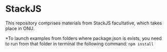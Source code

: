 # StackJS
This repository comprises materials from StackJS facultative, which takes place in ONU.

*To launch examples from folders where package.json is exists, you need to run from that folder in terminal the following command: `npm install`
